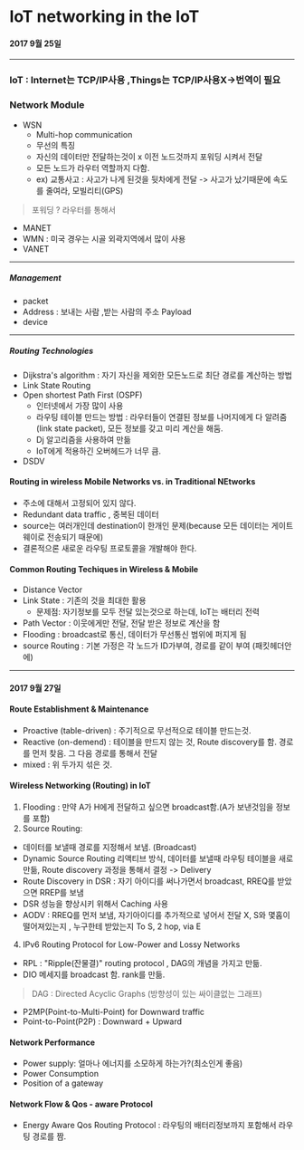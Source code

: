 # IoT networking in the IoT
#### 2017 9월 25일
---
###  IoT : Internet는 TCP/IP사용 ,Things는 TCP/IP사용X->번역이 필요

### Network Module
- WSN
  - Multi-hop communication
  - 무선의 특징
  - 자신의 데이터만 전달하는것이 x 이전 노드것까지 포워딩 시켜서 전달
  - 모든 노드가 라우터 역할까지 다함.
  - ex) 교통사고 : 사고가 나게 된것을 뒷차에게 전달 -> 사고가 났기때문에 속도를 줄여라, 모빌리티(GPS)

>포워딩 ? 라우터를 통해서

- MANET
- WMN : 미국 경우는 시골 외곽지역에서 많이 사용
- VANET
---
##### Management
- packet
- Address : 보내는 사람 ,받는 사람의 주소 Payload
- device

---
##### Routing Technologies
- Dijkstra's algorithm : 자기 자신을 제외한 모든노드로 최단 경로를 계산하는 방법
- Link State Routing
- Open shortest Path First (OSPF)
  - 인터넷에서 가장 많이 사용
  - 라우팅 테이블 만드는 방법 : 라우터들이 연결된 정보를 나머지에게 다 알려줌(link state packet), 모든 정보를 갖고 미리 계산을 해둠.
  - Dj 알고리즘을 사용하여 만듦
  - IoT에게 적용하긴 오버헤드가 너무 큼.
- DSDV

#### Routing in wireless Mobile Networks vs. in Traditional NEtworks
- 주소에 대해서 고정되어 있지 않다.
- Redundant data traffic , 중복된 데이터
- source는 여러개인데 destination이 한개인 문제(because 모든 데이터는 게이트웨이로 전송되기 때문에)
- 결론적으론 새로운 라우팅 프로토콜을 개발해야 한다.

#### Common Routing Techiques in Wireless & Mobile
- Distance Vector
- Link State : 기존의 것을 최대한 활용
  - 문제점: 자기정보를 모두 전달 있는것으로 하는데, IoT는 배터리 전력
- Path Vector : 이웃에게만 전달, 전달 받은 정보로 계산을 함
- Flooding : broadcast로 통신, 데이터가 무선통신 범위에 퍼지게 됨
- source Routing : 기본 가정은 각 노드가 ID가부여, 경로를 같이 부여 (패킷헤더안에)

---
#### 2017 9월 27일

#### Route Establishment & Maintenance
- Proactive (table-driven) : 주기적으로 무선적으로 테이블 만드는것.
- Reactive (on-demend) : 테이블을 만드지 않는 것, Route discovery를 함. 경로를 먼저 찾음. 그 다음 경로를 통해서 전달
- mixed : 위 두가지 섞은 것.


#### Wireless Networking (Routing) in IoT
1. Flooding :
  만약 A가 H에게 전달하고 싶으면 broadcast함.(A가 보낸것임을 정보를 포함)
2. Source Routing:
  - 데이터를 보낼때 경로를 지정해서 보냄. (Broadcast)
  - Dynamic Source Routing 리액티브 방식, 데이터를 보낼때 라우팅 테이블을 새로 만듦, Route discovery 과정을 통해서 결정 -> Delivery
  - Route Discovery in DSR : 자기 아이디를 써나가면서 broadcast, RREQ를 받았으면 RREP를 보냄
  - DSR 성능을 향상시키 위해서 Caching 사용
  - AODV : RREQ를 먼저 보냄, 자기아이디를 추가적으로 넣어서 전달 X, S와 몇홉이 떨어져있는지 , 누구한테 받았는지  To S, 2 hop, via E
4. IPv6 Routing Protocol for Low-Power and Lossy Networks
  - RPL : "Ripple(잔물결)" routing protocol , DAG의 개념을 가지고 만듦.
  - DIO 메세지를 broadcast 함. rank를 만듦.
  > DAG : Directed Acyclic Graphs (방향성이 있는 싸이클없는 그래프)

  - P2MP(Point-to-Multi-Point) for Downward traffic
  - Point-to-Point(P2P) : Downward + Upward


  #### Network Performance
  - Power supply: 얼마나 에너지를 소모하게 하는가?(최소인게 좋음)
  - Power Consumption
  - Position of a gateway

  #### Network Flow & Qos - aware Protocol

  - Energy Aware Qos Routing Protocol : 라우팅의 배터리정보까지 포함해서 라우팅 경로를 짬.
  
